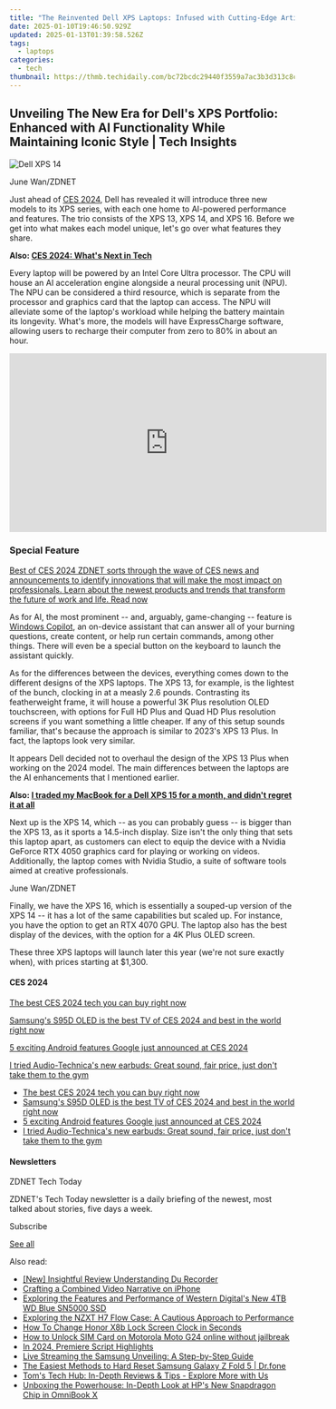 ```yaml
---
title: "The Reinvented Dell XPS Laptops: Infused with Cutting-Edge Artificnial Intelligence While Maintaining Their Iconic Appeal | Coverage"
date: 2025-01-10T19:46:50.929Z
updated: 2025-01-13T01:39:58.526Z
tags:
  - laptops
categories:
  - tech
thumbnail: https://thmb.techidaily.com/bc72bcdc29440f3559a7ac3b3d313c8c685d10379af7ea84f2fb960950ffa85c.jpg
---
```


## Unveiling The New Era for Dell's XPS Portfolio: Enhanced with AI Functionality While Maintaining Iconic Style | Tech Insights

![Dell XPS 14](https://www.zdnet.com/a/img/resize/312c12a1f227f2063f736624368ec85d28065e5e/2024/01/04/d3046b31-48bf-410b-a5c9-9e5c036f1dd7/ru09j7k.jpg?auto=webp&width=1280)

June Wan/ZDNET

Just ahead of [CES 2024](https://www.zdnet.com/topic/ces-2024/), Dell has revealed it will introduce three new models to its XPS series, with each one home to AI-powered performance and features. The trio consists of the XPS 13, XPS 14, and XPS 16\. Before we get into what makes each model unique, let's go over what features they share.

**Also: [CES 2024: What's Next in Tech](https://www.zdnet.com/collection/ces-2024-whats-next-in-tech/)**

Every laptop will be powered by an Intel Core Ultra processor. The CPU will house an AI acceleration engine alongside a neural processing unit (NPU). The NPU can be considered a third resource, which is separate from the processor and graphics card that the laptop can access. The NPU will alleviate some of the laptop's workload while helping the battery maintain its longevity. What's more, the models will have ExpressCharge software, allowing users to recharge their computer from zero to 80% in about an hour.

<!-- affiliate ads begin -->
<iframe width="560" height="315" src="https://www.youtube.com/embed/0dOfcihxjiw?si=_fkp1S1Uw0N1dp6b" title="YouTube video player" frameborder="0" allow="accelerometer; autoplay; clipboard-write; encrypted-media; gyroscope; picture-in-picture; web-share" referrerpolicy="strict-origin-when-cross-origin" allowfullscreen></iframe>
<!-- affiliate ads end -->

### Special Feature

[Best of CES 2024 ZDNET sorts through the wave of CES news and announcements to identify innovations that will make the most impact on professionals. Learn about the newest products and trends that transform the future of work and life.  Read now](https://www.zdnet.com/collection/ces-2024/)

As for AI, the most prominent -- and, arguably, game-changing -- feature is [Windows Copilot](https://www.zdnet.com/article/microsoft-adding-more-ai-smarts-to-windows-11-via-copilot-and-dev-home/), an on-device assistant that can answer all of your burning questions, create content, or help run certain commands, among other things. There will even be a special button on the keyboard to launch the assistant quickly.

As for the differences between the devices, everything comes down to the different designs of the XPS laptops. The XPS 13, for example, is the lightest of the bunch, clocking in at a measly 2.6 pounds. Contrasting its featherweight frame, it will house a powerful 3K Plus resolution OLED touchscreen, with options for Full HD Plus and Quad HD Plus resolution screens if you want something a little cheaper. If any of this setup sounds familiar, that's because the approach is similar to 2023's XPS 13 Plus. In fact, the laptops look very similar.

It appears Dell decided not to overhaul the design of the XPS 13 Plus when working on the 2024 model. The main differences between the laptops are the AI enhancements that I mentioned earlier.

**Also: [I traded my MacBook for a Dell XPS 15 for a month, and didn't regret it at all](https://www.zdnet.com/article/i-traded-my-macbook-for-a-dell-xps-15-for-a-month-and-didnt-regret-it-at-all/)**

Next up is the XPS 14, which -- as you can probably guess -- is bigger than the XPS 13, as it sports a 14.5-inch display. Size isn't the only thing that sets this laptop apart, as customers can elect to equip the device with a Nvidia GeForce RTX 4050 graphics card for playing or working on videos. Additionally, the laptop comes with Nvidia Studio, a suite of software tools aimed at creative professionals.

June Wan/ZDNET

Finally, we have the XPS 16, which is essentially a souped-up version of the XPS 14 -- it has a lot of the same capabilities but scaled up. For instance, you have the option to get an RTX 4070 GPU. The laptop also has the best display of the devices, with the option for a 4K Plus OLED screen.

These three XPS laptops will launch later this year (we're not sure exactly when), with prices starting at $1,300.

#### CES 2024

[The best CES 2024 tech you can buy right now](https://www.zdnet.com/article/the-best-ces-2024-tech-you-can-buy-right-now/ "The best CES 2024 tech you can buy right now")

[Samsung's S95D OLED is the best TV of CES 2024 and best in the world right now](https://www.zdnet.com/article/best-tv-of-ces-2024-samsung-s95d-oled/ "Samsung's S95D OLED is the best TV of CES 2024 and best in the world right now")

[5 exciting Android features Google just announced at CES 2024](https://www.zdnet.com/article/5-exciting-android-features-google-just-announced-at-ces-2024/ "5 exciting Android features Google just announced at CES 2024")

[I tried Audio-Technica's new earbuds: Great sound, fair price, just don't take them to the gym](https://www.zdnet.com/article/i-tried-audio-technicas-new-earbuds-great-sound-fair-price-just-dont-take-them-to-the-gym/ "I tried Audio-Technica's new earbuds: Great sound, fair price, just don't take them to the gym")

* [The best CES 2024 tech you can buy right now](https://www.zdnet.com/article/the-best-ces-2024-tech-you-can-buy-right-now/ "The best CES 2024 tech you can buy right now")
* [Samsung's S95D OLED is the best TV of CES 2024 and best in the world right now](https://www.zdnet.com/article/best-tv-of-ces-2024-samsung-s95d-oled/ "Samsung's S95D OLED is the best TV of CES 2024 and best in the world right now")
* [5 exciting Android features Google just announced at CES 2024](https://www.zdnet.com/article/5-exciting-android-features-google-just-announced-at-ces-2024/ "5 exciting Android features Google just announced at CES 2024")
* [I tried Audio-Technica's new earbuds: Great sound, fair price, just don't take them to the gym](https://www.zdnet.com/article/i-tried-audio-technicas-new-earbuds-great-sound-fair-price-just-dont-take-them-to-the-gym/ "I tried Audio-Technica's new earbuds: Great sound, fair price, just don't take them to the gym")

#### Newsletters

ZDNET Tech Today

ZDNET's Tech Today newsletter is a daily briefing of the newest, most talked about stories, five days a week.

 Subscribe

[See all](https://www.zdnet.com/newsletters/)

<ins class="adsbygoogle"
     style="display:block"
     data-ad-format="autorelaxed"
     data-ad-client="ca-pub-7571918770474297"
     data-ad-slot="1223367746"></ins>

<ins class="adsbygoogle"
     style="display:block"
     data-ad-client="ca-pub-7571918770474297"
     data-ad-slot="8358498916"
     data-ad-format="auto"
     data-full-width-responsive="true"></ins>

<span class="atpl-alsoreadstyle">Also read:</span>
<div><ul>
<li><a href="https://screen-video-capture.techidaily.com/new-insightful-review-understanding-du-recorder/"><u>[New] Insightful Review Understanding Du Recorder</u></a></li>
<li><a href="https://article-tips.techidaily.com/crafting-a-combined-video-narrative-on-iphone/"><u>Crafting a Combined Video Narrative on iPhone</u></a></li>
<li><a href="https://hardware-reviews.techidaily.com/exploring-the-features-and-performance-of-western-digitals-new-4tb-wd-blue-sn5000-ssd/"><u>Exploring the Features and Performance of Western Digital's New 4TB WD Blue SN5000 SSD</u></a></li>
<li><a href="https://hardware-reviews.techidaily.com/exploring-the-nzxt-h7-flow-case-a-cautious-approach-to-performance/"><u>Exploring the NZXT H7 Flow Case: A Cautious Approach to Performance</u></a></li>
<li><a href="https://unlock-android.techidaily.com/how-to-change-honor-x8b-lock-screen-clock-in-seconds-by-drfone-android/"><u>How To Change Honor X8b Lock Screen Clock in Seconds</u></a></li>
<li><a href="https://sim-unlock.techidaily.com/how-to-unlock-sim-card-on-motorola-moto-g24-online-without-jailbreak-by-drfone-android/"><u>How to Unlock SIM Card on Motorola Moto G24 online without jailbreak</u></a></li>
<li><a href="https://extra-approaches.techidaily.com/in-2024-premiere-script-highlights/"><u>In 2024, Premiere Script Highlights</u></a></li>
<li><a href="https://tech-recovery.techidaily.com/live-streaming-the-samsung-unveiling-a-step-by-step-guide/"><u>Live Streaming the Samsung Unveiling: A Step-by-Step Guide</u></a></li>
<li><a href="https://techidaily.com/the-easiest-methods-to-hard-reset-samsung-galaxy-z-fold-5-drfone-by-drfone-reset-android-reset-android/"><u>The Easiest Methods to Hard Reset Samsung Galaxy Z Fold 5 | Dr.fone</u></a></li>
<li><a href="https://hardware-reviews.techidaily.com/1723341752525-toms-tech-hub-in-depth-reviews-and-tips-explore-more-with-us/"><u>Tom's Tech Hub: In-Depth Reviews & Tips - Explore More with Us</u></a></li>
<li><a href="https://hardware-reviews.techidaily.com/unboxing-the-powerhouse-in-depth-look-at-hps-new-snapdragon-chip-in-omnibook-x/"><u>Unboxing the Powerhouse: In-Depth Look at HP's New Snapdragon Chip in OmniBook X</u></a></li>
</ul></div>

